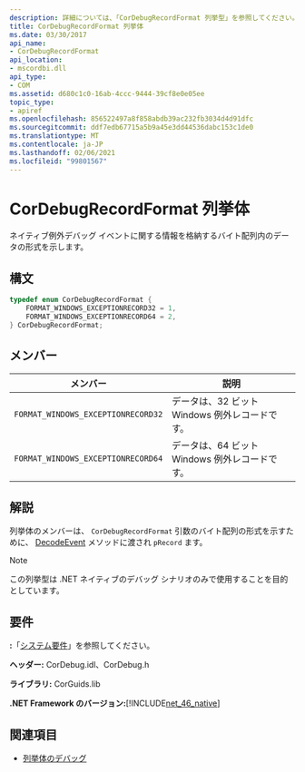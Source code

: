 ```yaml
---
description: 詳細については、「CorDebugRecordFormat 列挙型」を参照してください。
title: CorDebugRecordFormat 列挙体
ms.date: 03/30/2017
api_name:
- CorDebugRecordFormat
api_location:
- mscordbi.dll
api_type:
- COM
ms.assetid: d680c1c0-16ab-4ccc-9444-39cf8e0e05ee
topic_type:
- apiref
ms.openlocfilehash: 856522497a8f858abdb39ac232fb3034d4d91dfc
ms.sourcegitcommit: ddf7edb67715a5b9a45e3dd44536dabc153c1de0
ms.translationtype: MT
ms.contentlocale: ja-JP
ms.lasthandoff: 02/06/2021
ms.locfileid: "99801567"
---
```

# <a name="cordebugrecordformat-enumeration"></a>CorDebugRecordFormat 列挙体

ネイティブ例外デバッグ イベントに関する情報を格納するバイト配列内のデータの形式を示します。  
  
## <a name="syntax"></a>構文  
  
```cpp  
typedef enum CorDebugRecordFormat {  
    FORMAT_WINDOWS_EXCEPTIONRECORD32 = 1,  
    FORMAT_WINDOWS_EXCEPTIONRECORD64 = 2,  
} CorDebugRecordFormat;  
```  
  
## <a name="members"></a>メンバー  
  
|メンバー|説明|  
|------------|-----------------|  
|`FORMAT_WINDOWS_EXCEPTIONRECORD32`|データは、32 ビット Windows 例外レコードです。|  
|`FORMAT_WINDOWS_EXCEPTIONRECORD64`|データは、64 ビット Windows 例外レコードです。|  
  
## <a name="remarks"></a>解説  

 列挙体のメンバーは、 `CorDebugRecordFormat` 引数のバイト配列の形式を示すために、 [DecodeEvent](icordebugprocess6-decodeevent-method.md) メソッドに渡され `pRecord` ます。  
  
> [!NOTE]
> この列挙型は .NET ネイティブのデバッグ シナリオのみで使用することを目的としています。  
  
## <a name="requirements"></a>要件  

 **:**「[システム要件](../../get-started/system-requirements.md)」を参照してください。  
  
 **ヘッダー:** CorDebug.idl、CorDebug.h  
  
 **ライブラリ:** CorGuids.lib  
  
 **.NET Framework のバージョン:**[!INCLUDE[net_46_native](../../../../includes/net-46-native-md.md)]  
  
## <a name="see-also"></a>関連項目

- [列挙体のデバッグ](debugging-enumerations.md)
